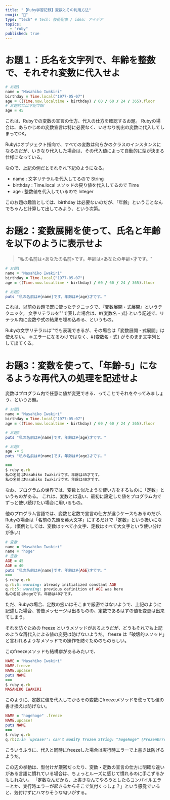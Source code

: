 ```yaml
---
title: "【Ruby学習記録】変数とその利用方法"
emoji: "💬"
type: "tech" # tech: 技術記事 / idea: アイデア
topics: 
  - "ruby"
published: true
---
```


# お題１：氏名を文字列で、年齢を整数で、それぞれ変数に代入せよ

~~~ruby:q.rb
# お題1
name = "Masahiko Iwakiri"
birthday = Time.local("1977-05-07")
age = ((Time.now.localtime - birthday) / 60 / 60 / 24 / 365).floor
# お題的には下記でOK
age = 45
~~~

これは、Rubyでの変数の宣言の仕方、代入の仕方を確認するお題。
Rubyの場合は、あらかじめの変数宣言は特に必要なく、いきなり初出の変数に代入してしまってOK。

Rubyはオブジェクト指向で、すべての変数は何らかのクラスのインスタンスになるのだが、いきなり代入した場合は、その代入値によって自動的に型が決まる仕様になっている。

なので、上記の例だとそれぞれ下記のようになる。
- name : 文字リテラルを代入してるので String
- birthday : Time.local メソッドの戻り値を代入してるので Time
- age : 整数値を代入しているので Integer

このお題の趣旨としては、birthday は必要ないのだが、「年齢」ということなんでちゃんと計算して出してみよう、という次第。

# お題2：変数展開を使って、氏名と年齢を以下のように表示せよ
> "私の名前は<あなたの名前>です。年齢は<あなたの年齢>才です。"

~~~ruby:q.rb
# お題1
name = "Masahiko Iwakiri"
birthday = Time.local("1977-05-07")
age = ((Time.now.localtime - birthday) / 60 / 60 / 24 / 365).floor

# お題2
puts "私の名前は#{name}です。年齢は#{age}才です。"
~~~
これは、以前のお題で既に使ったテクニックで、『変数展開・式展開』というテクニック。
文字リテラルを""で表した場合は、#{変数名・式} という記述で、リテラル内に変数や式の結果を埋め込める、というもの。

Rubyの文字リテラルは''でも表現できるが、その場合は「変数展開・式展開」は使えない。
＊エラーになるわけではなく、#{変数名・式} がそのまま文字列として出てくる。


# お題3：変数を使って、「年齢-5」になるような再代入の処理を記述せよ
変数はプログラム内で任意に値が変更できる、ってことでそれをやってみましょう、というお題。

~~~ruby:q.rb
# お題1
name = "Masahiko Iwakiri"
birthday = Time.local("1977-05-07")
age = ((Time.now.localtime - birthday) / 60 / 60 / 24 / 365).floor

# お題2
puts "私の名前は#{name}です。年齢は#{age}才です。"

# お題3
age -= 5
puts "私の名前は#{name}です。年齢は#{age}才です。"

===
$ ruby q.rb
私の名前はMasahiko Iwakiriです。年齢は45才です。
私の名前はMasahiko Iwakiriです。年齢は40才です。
~~~

なお、プログラムの世界では、変数と似たような使い方をするものに「定数」というものがある。
これは、変数とは違い、最初に設定した値をプログラム内でずっと使い続けたい場合に用いるもの。

他のプログラム言語では、変数と定数で宣言の仕方が違うケースもあるのだが、Rubyの場合は「名前の先頭を英大文字」にするだけで「定数」という扱いになる。（慣例としては、変数はすべて小文字、定数はすべて大文字という使い分けが多い）

~~~ruby:q.rb
# 変数
name = "Masahiko Iwakiri" 
name = "hoge"
# 定数
AGE = 45
AGE = 40
puts "私の名前は#{name}です。年齢は#{AGE}才です。"
===
$ ruby q.rb
q.rb:6: warning: already initialized constant AGE
q.rb:5: warning: previous definition of AGE was here
私の名前はhogeです。年齢は40才です。
~~~

ただ、Rubyの場合、定数の扱いはそこまで厳密ではないようで、上記のように記述した場合、警告メッセージは出るものの、定数であるはずの値を変更は出来てしまう。

それを防ぐための freeze というメソッドがあるようだが、どうもそれでも上記のような再代入による値の変更は防げないようだ。
freeze は「破壊的メソッド」と言われるようなメソッドでの操作を防ぐためのものらしい。

このfreezeメソッドも結構癖があるみたいで、
~~~ruby
NAME = "Masahiko Iwakiri" 
NAME.freeze
NAME.upcase!
puts NAME
===
$ ruby q.rb
MASAHIKO IWAKIRI
~~~
このように、定数に値を代入してからその変数にfreezeメソッドを使っても値の書き換えは防げない。
~~~ruby
NAME = "hogehoge" .freeze
NAME.upcase!
puts NAME
===
$ ruby q.rb
q.rb:2:in `upcase!': can't modify frozen String: "hogehoge" (FrozenError)
~~~
こういうふうに、代入と同時にfreezeした場合は実行時エラーで上書きは防げるようだ。

この辺の挙動は、型付けが厳密だったり、変数・定数の宣言の仕方に明確な違いがある言語に慣れている場合は、ちょっとルーズに感じて慣れるのに手こずるかもしれない。
「定数なんだから、上書きなんてやろうとしたらコンパイルエラーとか、実行時エラーが起きるからそこで気付くっしょ？」という感覚でいると、気付けずにハマりそうな匂いがする。
